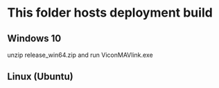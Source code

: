 # This folder hosts deployment build

## Windows 10
unzip release_win64.zip and run ViconMAVlink.exe

## Linux (Ubuntu)
